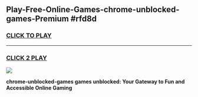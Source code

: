 
## Play-Free-Online-Games-chrome-unblocked-games-Premium #rfd8d
<h3>
<a href="https://premium.freeplayer.one?title=chrome-unblocked-games&ref=8M">CLICK TO PLAY</a></h3>
<hr>

<h3>
<a href="https://premium.freeplayer.one?title=chrome-unblocked-games&ref=8M">CLICK 2 PLAY</a>
  
</h3>

<a href="https://premium.freeplayer.one?title=chrome-unblocked-games&ref=8M"><img src="https://clearcache.store/games.png"></a>


**chrome-unblocked-games games unblocked: Your Gateway to Fun and Accessible Online Gaming**
